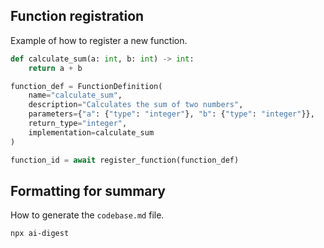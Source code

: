 
## Function registration

Example of how to register a new function.

```python
def calculate_sum(a: int, b: int) -> int:
    return a + b

function_def = FunctionDefinition(
    name="calculate_sum",
    description="Calculates the sum of two numbers",
    parameters={"a": {"type": "integer"}, "b": {"type": "integer"}},
    return_type="integer",
    implementation=calculate_sum
)

function_id = await register_function(function_def)
```

## Formatting for summary

How to generate the `codebase.md` file.

```bash
npx ai-digest
```

